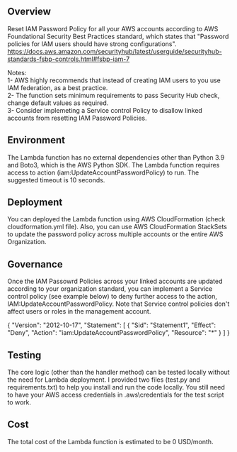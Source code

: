 ## Overview
Reset IAM Password Policy for all your AWS accounts according to AWS Foundational Security Best Practices standard, which states that "Password policies for IAM users should have strong configurations".<br/>
https://docs.aws.amazon.com/securityhub/latest/userguide/securityhub-standards-fsbp-controls.html#fsbp-iam-7<br/>

Notes:<br/>
1- AWS highly recommends that instead of creating IAM users to you use IAM federation, as a best practice.<br/>
2- The function sets minimum requirements to pass Security Hub check, change default values as required.<br/>
3- Consider implemeting a Service control Policy to disallow linked accounts from resetting IAM Password Policies.<br/>

## Environment
The Lambda function has no external dependencies other than Python 3.9 and Boto3, which is the AWS Python SDK. The Lambda function requires access to action (iam:UpdateAccountPasswordPolicy) to run. The suggested timeout is 10 seconds.<br/>

## Deployment
You can deployed the Lambda function using AWS CloudFormation (check cloudformation.yml file). Also, you can use AWS CloudFormation StackSets to update the password policy across multiple accounts or the entire AWS Organization.<br/>

## Governance
Once the IAM Passowrd Policies across your linked accounts are updated according to your organization standard, you can implement a Service control policy (see example below) to deny further access to the action,  IAM:UpdateAccountPasswordPolicy. Note that Service control policies don't affect users or roles in the management account. <br/>

{
  "Version": "2012-10-17",
  "Statement": [
    {
      "Sid": "Statement1",
      "Effect": "Deny",
      "Action": "iam:UpdateAccountPasswordPolicy",
      "Resource": "*"
    }
  ]
}

## Testing
The core logic (other than the handler method) can be tested locally without the need for Lambda deployment. I provided two files (test.py and requirements.txt) to help you install and run the code locally. You still need to have your AWS access credentials in .aws\credentials for the test script to work. <br/>

## Cost
The total cost of the Lambda function is estimated to be 0 USD/month.
